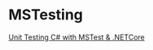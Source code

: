 # MSTesting
[Unit Testing C# with MSTest &amp; .NETCore](https://docs.microsoft.com/en-us/dotnet/core/testing/unit-testing-with-mstest)  
